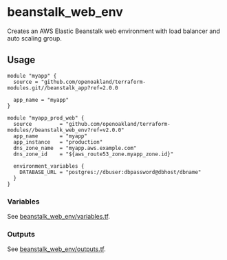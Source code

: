 # beanstalk_web_env

Creates an AWS Elastic Beanstalk web environment with load balancer and auto
scaling group.


## Usage

```hcl
module "myapp" {
  source = "github.com/openoakland/terraform-modules.git//beanstalk_app?ref=2.0.0

  app_name = "myapp"
}

module "myapp_prod_web" {
  source         = "github.com/openoakland/terraform-modules//beanstalk_web_env?ref=v2.0.0"
  app_name       = "myapp"
  app_instance   = "production"
  dns_zone_name  = "myapp.aws.example.com"
  dns_zone_id    = "${aws_route53_zone.myapp_zone.id}"

  environment_variables {
    DATABASE_URL = "postgres://dbuser:dbpassword@dbhost/dbname"
  }
}
```

### Variables

See [beanstalk_web_env/variables.tf](./variables.tf).


### Outputs

See [beanstalk_web_env/outputs.tf](./outputs.tf).
